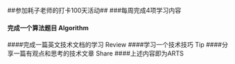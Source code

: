 ##参加耗子老师的打卡100天活动##
###每周完成4项学习内容
#### 完成一个算法题目 Algorithm
####完成一篇英文技术文档的学习 Review
####学习一个技术技巧 Tip
####分享一篇有观点和思考的技术文章 Share
####上述内容即为ARTS
